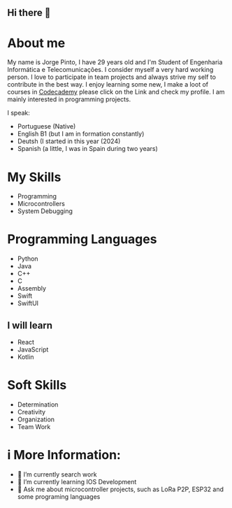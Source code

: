 ## Hi there 👋
# About me
My name is Jorge Pinto, I have 29 years old and I'm Student of Engenharia Informática e Telecomunicações.
I consider myself a very hard working person. 
I love to participate in team projects and always strive my self to contribute in the best way.
I enjoy learning some new, I make a loot of courses in [Codecademy](https://www.codecademy.com/profiles/blog4375572818) please click on the Link and check my profile.
I am mainly interested in programming projects.

I speak:
- Portuguese (Native)
- English B1 (but I am in formation constantly)
- Deutsh (I started in this year (2024)
- Spanish (a little, I was in Spain during two years)

# My Skills
- Programming
- Microcontrollers
- System Debugging


# Programming Languages
- Python
- Java
- C++
- C
- Assembly
- Swift
- SwiftUI

## I will learn
- React
- JavaScript
- Kotlin


# Soft Skills
- Determination
- Creativity
- Organization
- Team Work


# i More Information:
- 🔭 I’m currently search work
- 🌱 I’m currently learning IOS Development
- 💬 Ask me about microcontroller projects, such as LoRa P2P, ESP32 and some programing languages
<!--
**JorgeFilipePinto/JorgeFilipePinto** is a ✨ _special_ ✨ repository because its `README.md` (this file) appears on your GitHub profile.

Here are some ideas to get you started:

- 🔭 I’m currently working on ...
- 🌱 I’m currently learning ...
- 👯 I’m looking to collaborate on ...
- 🤔 I’m looking for help with ...
- 💬 Ask me about ...
- 📫 How to reach me: ...
- 😄 Pronouns: ...
- ⚡ Fun fact: ...
-->
